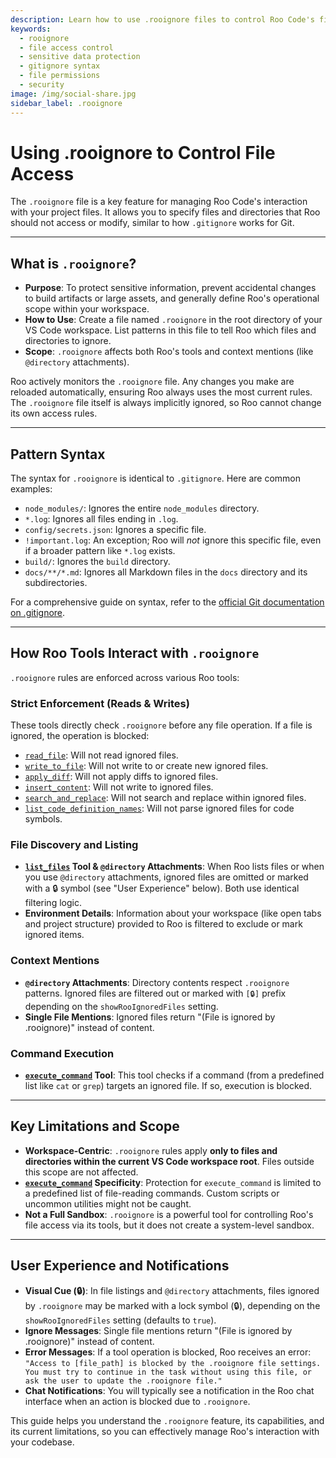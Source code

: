 ```yaml
---
description: Learn how to use .rooignore files to control Roo Code's file access, protect sensitive information, and manage which files the AI can read or modify.
keywords:
  - rooignore
  - file access control
  - sensitive data protection
  - gitignore syntax
  - file permissions
  - security
image: /img/social-share.jpg
sidebar_label: .rooignore
---
```


# Using .rooignore to Control File Access

The `.rooignore` file is a key feature for managing Roo Code's interaction with your project files. It allows you to specify files and directories that Roo should not access or modify, similar to how `.gitignore` works for Git.

---

## What is `.rooignore`?

*   **Purpose**: To protect sensitive information, prevent accidental changes to build artifacts or large assets, and generally define Roo's operational scope within your workspace.
*   **How to Use**: Create a file named `.rooignore` in the root directory of your VS Code workspace. List patterns in this file to tell Roo which files and directories to ignore.
*   **Scope**: `.rooignore` affects both Roo's tools and context mentions (like `@directory` attachments).

Roo actively monitors the `.rooignore` file. Any changes you make are reloaded automatically, ensuring Roo always uses the most current rules. The `.rooignore` file itself is always implicitly ignored, so Roo cannot change its own access rules.

---

## Pattern Syntax

The syntax for `.rooignore` is identical to `.gitignore`. Here are common examples:

*   `node_modules/`: Ignores the entire `node_modules` directory.
*   `*.log`: Ignores all files ending in `.log`.
*   `config/secrets.json`: Ignores a specific file.
*   `!important.log`: An exception; Roo will *not* ignore this specific file, even if a broader pattern like `*.log` exists.
*   `build/`: Ignores the `build` directory.
*   `docs/**/*.md`: Ignores all Markdown files in the `docs` directory and its subdirectories.

For a comprehensive guide on syntax, refer to the [official Git documentation on .gitignore](https://git-scm.com/docs/gitignore).

---

## How Roo Tools Interact with `.rooignore`

`.rooignore` rules are enforced across various Roo tools:

### Strict Enforcement (Reads & Writes)

These tools directly check `.rooignore` before any file operation. If a file is ignored, the operation is blocked:

*   [`read_file`](/advanced-usage/available-tools/read-file): Will not read ignored files.
*   [`write_to_file`](/advanced-usage/available-tools/write-to-file): Will not write to or create new ignored files.
*   [`apply_diff`](/advanced-usage/available-tools/apply-diff): Will not apply diffs to ignored files.
*   [`insert_content`](/advanced-usage/available-tools/insert-content): Will not write to ignored files.
*   [`search_and_replace`](/advanced-usage/available-tools/search-and-replace): Will not search and replace within ignored files.
*   [`list_code_definition_names`](/advanced-usage/available-tools/list-code-definition-names): Will not parse ignored files for code symbols.

### File Discovery and Listing

*   **[`list_files`](/advanced-usage/available-tools/list-files) Tool & `@directory` Attachments**: When Roo lists files or when you use `@directory` attachments, ignored files are omitted or marked with a 🔒 symbol (see "User Experience" below). Both use identical filtering logic.
*   **Environment Details**: Information about your workspace (like open tabs and project structure) provided to Roo is filtered to exclude or mark ignored items.

### Context Mentions

*   **`@directory` Attachments**: Directory contents respect `.rooignore` patterns. Ignored files are filtered out or marked with `[🔒]` prefix depending on the `showRooIgnoredFiles` setting.
*   **Single File Mentions**: Ignored files return "(File is ignored by .rooignore)" instead of content.

### Command Execution

*   **[`execute_command`](/advanced-usage/available-tools/execute-command) Tool**: This tool checks if a command (from a predefined list like `cat` or `grep`) targets an ignored file. If so, execution is blocked.

---

## Key Limitations and Scope

*   **Workspace-Centric**: `.rooignore` rules apply **only to files and directories within the current VS Code workspace root**. Files outside this scope are not affected.
*   **[`execute_command`](/advanced-usage/available-tools/execute-command) Specificity**: Protection for `execute_command` is limited to a predefined list of file-reading commands. Custom scripts or uncommon utilities might not be caught.
*   **Not a Full Sandbox**: `.rooignore` is a powerful tool for controlling Roo's file access via its tools, but it does not create a system-level sandbox.

---

## User Experience and Notifications

*   **Visual Cue (🔒)**: In file listings and `@directory` attachments, files ignored by `.rooignore` may be marked with a lock symbol (🔒), depending on the `showRooIgnoredFiles` setting (defaults to `true`).
*   **Ignore Messages**: Single file mentions return "(File is ignored by .rooignore)" instead of content.
*   **Error Messages**: If a tool operation is blocked, Roo receives an error: `"Access to [file_path] is blocked by the .rooignore file settings. You must try to continue in the task without using this file, or ask the user to update the .rooignore file."`
*   **Chat Notifications**: You will typically see a notification in the Roo chat interface when an action is blocked due to `.rooignore`.

This guide helps you understand the `.rooignore` feature, its capabilities, and its current limitations, so you can effectively manage Roo's interaction with your codebase.
